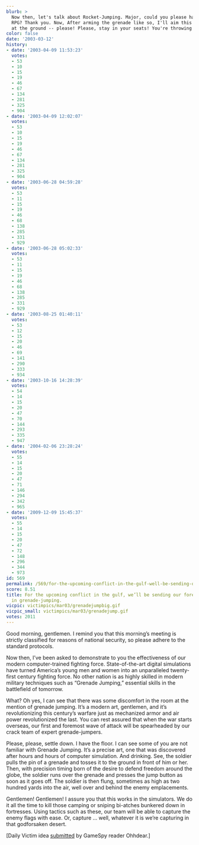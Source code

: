 ```yaml
---
blurb: >
  Now then, let's talk about Rocket-Jumping. Major, could you please hand me that
  RPG? Thank you. Now, After arming the grenade like so, I'll aim this rocket launcher
  at the ground -- please! Please, stay in your seats! You're throwing off my timing!
color: false
date: '2003-03-12'
history:
- date: '2003-04-09 11:53:23'
  votes:
  - 53
  - 10
  - 15
  - 19
  - 46
  - 67
  - 134
  - 281
  - 325
  - 904
- date: '2003-04-09 12:02:07'
  votes:
  - 53
  - 10
  - 15
  - 19
  - 46
  - 67
  - 134
  - 281
  - 325
  - 904
- date: '2003-06-28 04:59:28'
  votes:
  - 53
  - 11
  - 15
  - 19
  - 46
  - 68
  - 138
  - 285
  - 331
  - 929
- date: '2003-06-28 05:02:33'
  votes:
  - 53
  - 11
  - 15
  - 19
  - 46
  - 68
  - 138
  - 285
  - 331
  - 929
- date: '2003-08-25 01:40:11'
  votes:
  - 53
  - 12
  - 15
  - 20
  - 46
  - 69
  - 141
  - 290
  - 333
  - 934
- date: '2003-10-16 14:28:39'
  votes:
  - 54
  - 14
  - 15
  - 20
  - 47
  - 70
  - 144
  - 293
  - 335
  - 947
- date: '2004-02-06 23:28:24'
  votes:
  - 55
  - 14
  - 15
  - 20
  - 47
  - 71
  - 146
  - 294
  - 342
  - 965
- date: '2009-12-09 15:45:37'
  votes:
  - 55
  - 14
  - 15
  - 20
  - 47
  - 72
  - 148
  - 296
  - 344
  - 973
id: 569
permalink: /569/for-the-upcoming-conflict-in-the-gulf-well-be-sending-our-foremost-experts-in-grenadejumping/
score: 8.51
title: For the upcoming conflict in the gulf, we’ll be sending our foremost experts
  in grenade-jumping.
vicpic: victimpics/mar03/grenadejumpbig.gif
vicpic_small: victimpics/mar03/grenadejump.gif
votes: 2011
---
```


Good morning, gentlemen. I remind you that this morning’s meeting is
strictly classified for reasons of national security, so please adhere
to the standard protocols.

Now then, I’ve been asked to demonstrate to you the effectiveness of our
modern computer-trained fighting force. State-of-the-art digital
simulations have turned America’s young men and women into an
unparalleled twenty-first century fighting force. No other nation is as
highly skilled in modern military techniques such as “Grenade Jumping,”
essential skills in the battlefield of tomorrow.

What? Oh yes, I can see that there was some discomfort in the room at
the mention of grenade jumping. It’s a modern art, gentlemen, and it’s
revolutionizing this century’s warfare just as mechanized armor and air
power revolutionized the last. You can rest assured that when the war
starts overseas, our first and foremost wave of attack will be
spearheaded by our crack team of expert grenade-jumpers.

Please, please, settle down. I have the floor. I can see some of you are
not familiar with Grenade Jumping. It’s a precise art, one that was
discovered after hours and hours of computer simulation. And drinking.
See, the soldier pulls the pin of a grenade and tosses it to the ground
in front of him or her. Then, with precision timing born of the desire
to defend freedom around the globe, the soldier runs over the grenade
and presses the jump button as soon as it goes off. The soldier is then
flung, sometimes as high as two hundred yards into the air, well over
and behind the enemy emplacements.

Gentlemen! Gentlemen! I assure you that this works in the simulators. We
do it all the time to kill those camping or sniping bi-atches bunkered
down in fortresses. Using tactics such as these, our team will be able
to capture the enemy flags with ease. Or, capture ... well, whatever it
is we’re capturing in that godforsaken desert.

\[Daily Victim idea [submitted](mailto:feedback@gamespy.com) by GameSpy
reader Ohhdear.\]